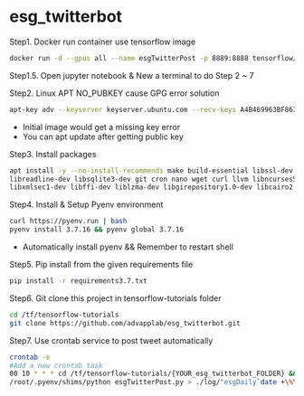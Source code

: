 # esg_twitterbot

Step1. Docker run container use tensorflow image
```bash
docker run -d --gpus all --name esgTwitterPost -p 8889:8888 tensorflow/tensorflow:1.15.0-gpu-jupyter
```
Step1.5. Open jupyter notebook & New a terminal to do Step 2 ~ 7

Step2.  Linux APT NO_PUBKEY cause GPG error solution
```bash
apt-key adv --keyserver keyserver.ubuntu.com --recv-keys A4B469963BF863CC && apt update -y
```
- Initial image would get a missing key error
- You can apt update after getting public key

Step3. Install packages
```bash
apt install -y --no-install-recommends make build-essential libssl-dev zlib1g-dev libbz2-dev \
libreadline-dev libsqlite3-dev git cron nano wget curl llvm libncurses5-dev xz-utils tk-dev libxml2-dev \
libxmlsec1-dev libffi-dev liblzma-dev libgirepository1.0-dev libcairo2 libcairo2-dev
```
Step4. Install & Setup Pyenv environment
```bash
curl https://pyenv.run | bash
pyenv install 3.7.16 && pyenv global 3.7.16
```
- Automatically install pyenv && Remember to restart shell

Step5. Pip install from the given requirements file  
 ```bash
 pip install -r requirements3.7.txt
 ```
Step6. Git clone this project in tensorflow-tutorials folder
  ```bash
  cd /tf/tensorflow-tutorials
  git clone https://github.com/advapplab/esg_twitterbot.git
  ```
Step7. Use crontab service to post tweet automatically
```bash
crontab -e
#Add a new crontab task
00 10 * * * cd /tf/tensorflow-tutorials/{YOUR_esg_twitterbot_FOLDER} &&  \
/root/.pyenv/shims/python esgTwitterPost.py > ./log/"esgDaily`date +\%Y\%m\%d`".log 2>&1
```
